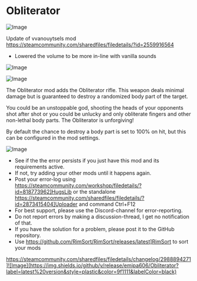 # Obliterator

![Image](https://i.imgur.com/buuPQel.png)

Update of vvanouytsels mod https://steamcommunity.com/sharedfiles/filedetails/?id=2559916564

- Lowered the volume to be more in-line with vanilla sounds

![Image](https://i.imgur.com/pufA0kM.png)

	
![Image](https://i.imgur.com/Z4GOv8H.png)

The Obliterator mod adds the Obliterator rifle.
This weapon deals minimal damage but is guaranteed to destroy a randomized body part of the target.

You could be an unstoppable god, shooting the heads of your opponents shot after shot or you could be unlucky and only obliterate fingers and other non-lethal body parts.
The Obliterator is unforgiving!
      
By default the chance to destroy a body part is set to 100% on hit, but this can be configured in the mod settings.

![Image](https://i.imgur.com/PwoNOj4.png)



-  See if the the error persists if you just have this mod and its requirements active.
-  If not, try adding your other mods until it happens again.
-  Post your error-log using https://steamcommunity.com/workshop/filedetails/?id=818773962]HugsLib or the standalone https://steamcommunity.com/sharedfiles/filedetails/?id=2873415404]Uploader and command Ctrl+F12
-  For best support, please use the Discord-channel for error-reporting.
-  Do not report errors by making a discussion-thread, I get no notification of that.
-  If you have the solution for a problem, please post it to the GitHub repository.
-  Use https://github.com/RimSort/RimSort/releases/latest]RimSort to sort your mods



https://steamcommunity.com/sharedfiles/filedetails/changelog/2988894271]![Image](https://img.shields.io/github/v/release/emipa606/Obliterator?label=latest%20version&style=plastic&color=9f1111&labelColor=black)

